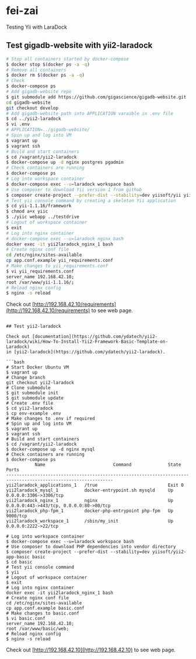 # fei-zai
Testing Yii with LaraDock

## Test gigadb-website with yii2-laradock

```bash
# Stop all containers started by docker-compose
$ docker stop $(docker ps -a -q)
# Remove all containers
$ docker rm $(docker ps -a -q)
# Check
$ docker-compose ps
# Add gigadb-website repo
$ git submodule add https://github.com/gigascience/gigadb-website.git
cd gigadb-website
git checkout develop
# Add gigadb-website path into APPLICATION varaible in .env file
$ cd ../yii2-laradock
$ vi .env
# APPLICATION=../gigadb-website/
# Spin up and log into VM
$ vagrant up
$ vagrant ssh
# Build and start containers
$ cd /vagrant/yii2-laradock
$ docker-compose up -d nginx postgres pgadmin
# Check containers are running
$ docker-compose ps
# Log into workspace container
$ docker-compose exec --u=laradock workspace bash
# Use composer to download Yii version 1 from github
$ composer create-project --prefer-dist --stability=dev yiisoft/yii yii-1.1.16
# Test yii console command by creating a skeleton Yii application
$ cd yii-1.1.16/framework
$ chmod a+x yiic
$ ./yiic webapp ../testdrive
# Logout of workspace container
$ exit
# Log into nginx container
# docker-compose exec --u=laradock nginx bash
docker exec -it yii2laradock_nginx_1 bash
# Create nginx conf file
cd /etc/nginx/sites-available
cp app.conf.example yii_requirements.conf
# Make changes to yii_requirements.conf
$ vi yii_requirements.conf
server_name 192.168.42.10;
root /var/www/yii-1.1.16/;
# Reload nginx config
$ nginx -s reload
```

Check out [http://192.168.42.10/requirements](http://192.168.42.10/requirements) to see web page.


```

## Test yii2-laradock

Check out [documentation](https://github.com/ydatech/yii2-laradock/wiki/How-To-Install-Yii2-Framework-Basic-Template-on-Laradock)
in [yii2-laradock](https://github.com/ydatech/yii2-laradock).

```bash
# Start Docker Ubuntu VM
$ vagrant up
# Change branch
git checkout yii2-laradock
# Clone submodule
$ git submodule init
$ git submodule update
# Create .env file
$ cd yii2-laradock
$ cp env-example .env
# Make changes to .env if required
# Spin up and log into VM
$ vagrant up
$ vagrant ssh
# Build and start containers
$ cd /vagrant/yii2-laradock
$ docker-compose up -d nginx mysql
# Check containers are running
$ docker-compose ps
           Name                          Command              State                     Ports                  
---------------------------------------------------------------------------------------------------------------
yii2laradock_applications_1   /true                           Exit 0                                           
yii2laradock_mysql_1          docker-entrypoint.sh mysqld     Up       0.0.0.0:3306->3306/tcp                  
yii2laradock_nginx_1          nginx                           Up       0.0.0.0:443->443/tcp, 0.0.0.0:80->80/tcp
yii2laradock_php-fpm_1        docker-php-entrypoint php-fpm   Up       9000/tcp                                
yii2laradock_workspace_1      /sbin/my_init                   Up       0.0.0.0:2222->22/tcp  

# Log into workspace container
$ docker-compose exec --u=laradock workspace bash
# Use composer to download PHP dependencies into vendor directory
$ composer create-project --prefer-dist --stability=dev yiisoft/yii2-app-basic basic
$ cd basic
# Test yii console command
$ yii
# Logout of workspace container
$ exit
# Log into nginx container
docker exec -it yii2laradock_nginx_1 bash
# Create nginx conf file
cd /etc/nginx/sites-available
cp app.conf.example basic.conf
# Make changes to basic.conf
$ vi basic.conf
server_name 192.168.42.10;
root /var/www/basic/web;
# Reload nginx config
$ nginx -s reload
```

Check out [http://192.168.42.10](http://192.168.42.10) to see web page.